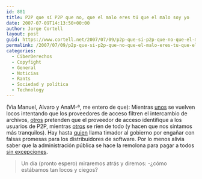 ```yaml
---
id: 881
title: P2P que sí­ P2P que no, que el malo eres tú que el malo soy yo
date: 2007-07-09T14:13:50+00:00
author: Jorge Cortell
layout: post
guid: https://www.cortell.net/2007/07/09/p2p-que-si-p2p-que-no-que-el-malo-eres-tu-que-el-malo-soy-yo/
permalink: /2007/07/09/p2p-que-si-p2p-que-no-que-el-malo-eres-tu-que-el-malo-soy-yo/
categories:
  - CiberDerechos
  - Copyfight
  - General
  - Noticias
  - Rants
  - Sociedad y polí­tica
  - Technology
---
```

(Via Manuel, Alvaro y AnaM-ª, me entero de que): Mientras <a target="_blank" title="Tribunal belga, noticia BandaAncha" href="https://www.bandaancha.st/weblogart.php?artid=4848">unos</a> se vuelven locos intentando que los proveedores de acceso filtren el intercambio de archivos, <a target="_blank" title="El Mundo" href="https://www.elmundo.es/navegante/2007/06/06/tecnologia/1181116491.html">otros</a> pretenden que el proveedor de acceso identifique a los usuarios de P2P, mientras <a target="_blank" title="post Pablo Soto" href="https://www.cortell.net/2007/07/09/pablo-soto-la-maquina-del-p2p/">otros</a> se rí­en de todo (y hacen que nos sintamos más tranquilos). Hay hasta <a target="_blank" title="Comunicado APEMIT" href="https://www.apemit.org/modules/news/article.php?storyid=53">quien</a> llama timador al gobierno por engañar con falsas promesas para los distribuidores de software. Por lo menos alivia saber que la administración pública se hace la remolona para pagar a todos <a title="SGAE" target="_blank" href="https://www.laopiniondezamora.es/secciones/noticia.jsp?pIdNoticia=209584&pIdSeccion=3&pNumEjemplar=1917">sin excepciones</a>.

> Un dí­a (pronto espero) miraremos atrás y diremos: -¿cómo estábamos tan locos y ciegos?